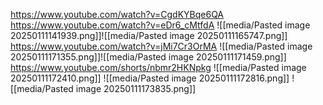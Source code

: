 https://www.youtube.com/watch?v=CgdKYBqe6QA
https://www.youtube.com/watch?v=eDr6_cMtfdA
![[media/Pasted image 20250111141939.png]]![[media/Pasted image 20250111165747.png]]
https://www.youtube.com/watch?v=jMi7Cr3OrMA
![[media/Pasted image 20250111171355.png]]![[media/Pasted image 20250111171459.png]]
https://www.youtube.com/shorts/nbmr2HKNpkg
![[media/Pasted image 20250111172410.png]]
![[media/Pasted image 20250111172816.png]]
![[media/Pasted image 20250111173835.png]]